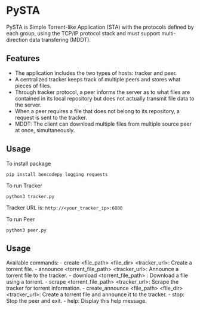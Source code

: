 # PySTA

PySTA is   Simple Torrent-like Application (STA) with the protocols defined by each group, using
the TCP/IP protocol stack and must support multi-direction data transfering (MDDT).

## Features

- The application includes the two types of hosts: tracker and peer.
- A centralized tracker keeps track of multiple peers and stores what pieces of files.
- Through tracker protocol, a peer informs the server as to what files are contained in its local
repository but does not actually transmit file data to the server.
- When a peer requires a file that does not belong to its repository, a request is sent to the
tracker.
- MDDT: The client can download multiple files from multiple source peer at once,
simultaneously.

## Usage

To install package
```
pip install bencodepy logging requests
```

To run Tracker
```
python3 tracker.py
```
Tracker URL is: `http://<your_tracker_ip>:6880`

To run Peer
```
python3 peer.py
```

## Usage
Available commands:
    - create <file_path> <file_dir> <tracker_url>: Create a torrent file.
    - announce <torrent_file_path> <tracker_url>: Announce a torrent file to the tracker.
    - download <torrent_file_path> <destination>: Download a file using a torrent.
    - scrape <torrent_file_path> <tracker_url>: Scrape the tracker for torrent information.
    - create_announce <file_path> <file_dir> <tracker_url>: Create a torrent file and announce it to the tracker.
    - stop: Stop the peer and exit.
    - help: Display this help message.